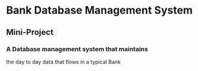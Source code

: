 # Bank Database Management System
## Mini-Project
### A Database management system that maintains
the day to day data that flows in a typical Bank
